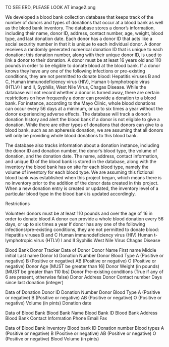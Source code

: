 TO SEE ERD, PLEASE LOOK AT image2.png




We developed a blood bank collection database that keeps track of the number of donors and types of donations that occur at a blood bank as well as the blood bank inventory. The database stores a donor’s information, including their name, donor ID, address, contact number, age, weight, blood type, and last donation date. Each donor has a donor ID that acts like a social security number in that it is unique to each individual donor. A donor receives a randomly generated numerical donation ID that is unique to each donation; this donation number, along with their unique donor ID, is used to link a donor to their donation. A donor must be at least 16 years old and 110 pounds in order to be eligible to donate blood at the blood bank. If a donor knows they have any one of the following infections or pre-existing conditions, they are not permitted to donate blood: Hepatitis viruses B and C, Human immunodeficiency virus (HIV), Human t-lymphotropic virus (HTLV) I and II, Syphilis, West Nile Virus, Chagas Disease. While the database will not record whether a donor is turned away, there are certain restrictions on how frequently a donor can provide a donation to a blood bank. For instance, according to the Mayo Clinic, whole blood donations can occur every 56 days at a minimum, or up to six times a year without the donor experiencing adverse effects. The database will track a donor’s donation history and alert the blood bank if a donor is not eligible to give a donation. While there are other types of donations that donors can give to a blood bank, such as an apheresis donation, we are assuming that all donors will only be providing whole blood donations to this blood bank.

The database also tracks information about a donation instance, including the donor ID and donation number, the donor’s blood type, the volume of donation, and the donation date. The name, address, contact information, and unique ID of the blood bank is stored in the database, along with the inventory the blood bank has on site for each blood type, namely the volume of inventory for each blood type. We are assuming this fictional blood bank was established when this project began, which means there is no inventory prior to the addition of the donor data created in this project. When a new donation entry is created or updated, the inventory level of a particular blood type in the blood bank is updated accordingly.  


Restrictions

Volunteer donors must be at least 110 pounds and over the age of 16 in order to donate blood
A donor can provide a whole blood donation every 56 days, or up to six times a year
If donor has any one of the following infections/pre-existing conditions, they are not permitted to donate blood:
Hepatitis viruses B and C
Human immunodeficiency virus (HIV)
Human t-lymphotropic virus (HTLV) I and II
Syphilis
West Nile Virus
Chagas Disease










Blood Bank Donor Tracker 
Data of Donor 
Donor Name
First name
Middle initial
Last name
Donor Id
Donation Number
Donor Blood Type
A (Positive or negative)
B (Positive or negative)
AB (Positive or negative)
O (Positive or negative)
Donor Age [MUST be greater than 16]
Donor Weight (in pounds) [MUST be greater than 110 lbs]
Donor Pre-existing conditions (True if any of 6 are present, otherwise false)
Donor Address
Donor Contact number
Days since last donation (integer)

Data of Donation
Donor ID
Donation Number
Donor Blood Type
A (Positive or negative)
B (Positive or negative)
AB (Positive or negative)
O (Positive or negative)
Volume (in pints)
Donation date

Data of Blood Bank
Blood Bank Name
Blood Bank ID
Blood Bank Address
Blood Bank Contact Information
Phone
Email
Fax

Data of Blood Bank Inventory
Blood bank ID
Donation number
Blood types
A (Positive or negative)
B (Positive or negative)
AB (Positive or negative)
O (Positive or negative)
Blood Volume (in pints)



